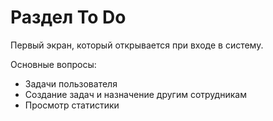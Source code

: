 # Раздел To Do

Первый экран, который открывается при входе в систему.

Основные вопросы:

* Задачи пользователя
* Создание задач и назначение другим сотрудникам
* Просмотр статистики

